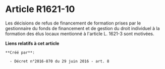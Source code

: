 # Article R1621-10

Les décisions de refus de financement de formation prises par le gestionnaire du fonds de financement et de gestion du droit
individuel à la formation des élus locaux mentionné à l'article L. 1621-3 sont motivées.

**Liens relatifs à cet article**

	**Créé par**:

	  - Décret n°2016-870 du 29 juin 2016 - art. 8
